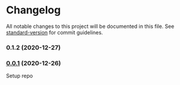 # Changelog

All notable changes to this project will be documented in this file. See [standard-version](https://github.com/conventional-changelog/standard-version) for commit guidelines.

### 0.1.2 (2020-12-27)

### [0.0.1]() (2020-12-26)

Setup repo